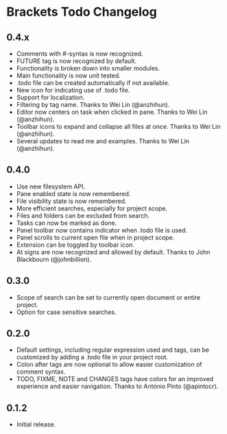 # Brackets Todo Changelog

## 0.4.x
* Comments with #-syntax is now recognized.
* FUTURE tag is now recognized by default.
* Functionality is broken down into smaller modules.
* Main functionality is now unit tested.
* .todo file can be created automatically if not available.
* New icon for indicating use of .todo file.
* Support for localization.
* Filtering by tag name. Thanks to Wei Lin (@anzhihun).
* Editor now centers on task when clicked in pane. Thanks to Wei Lin (@anzhihun).
* Toolbar icons to expand and collapse all files at once. Thanks to Wei Lin (@anzhihun).
* Several updates to read me and examples. Thanks to Wei Lin (@anzhihun).

## 0.4.0
* Use new filesystem API.
* Pane enabled state is now remembered.
* File visibility state is now remembered.
* More efficient searches, especially for project scope.
* Files and folders can be excluded from search.
* Tasks can now be marked as done.
* Panel toolbar now contains indicator when .todo file is used.
* Panel scrolls to current open file when in project scope.
* Extension can be toggled by toolbar icon.
* At signs are now recognized and allowed by default. Thanks to John Blackbourn (@johnbillion).

## 0.3.0
* Scope of search can be set to currently open document or entire project.
* Option for case sensitive searches.

## 0.2.0
* Default settings, including regular expression used and tags, can be customized by adding a .todo file in your project root.
* Colon after tags are now optional to allow easier customization of comment syntax.
* TODO, FIXME, NOTE and CHANGES tags have colors for an improved experience and easier navigation. Thanks to António Pinto (@apintocr).

## 0.1.2
* Initial release.